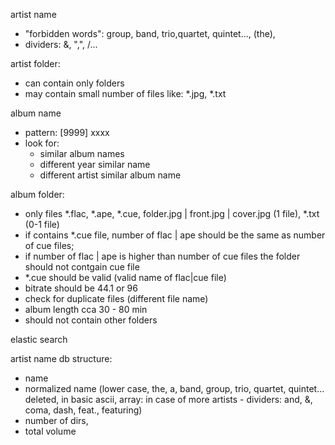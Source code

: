 artist name
- "forbidden words": group, band, trio,quartet, quintet..., (the), 
- dividers: &, ",", /...

artist folder:
- can contain only folders 
- may contain small number of files like: *.jpg, *.txt

album name
- pattern: [9999] xxxx
- look for:
	- similar album names
	- different year similar name
	- different artist similar album name

album folder:
- only files *.flac, *.ape, *.cue, folder.jpg | front.jpg | cover.jpg (1 file), *.txt (0-1 file)
- if contains *.cue file, number of flac | ape should be the same as number of cue files; 
- if number of flac | ape is higher than number of cue files the folder should not contgain cue file
- *.cue should be valid (valid name of flac|cue file)
- bitrate should be 44.1 or 96
- check for duplicate files (different file name)
- album length cca 30  - 80 min
- should not contain other folders

elastic search

artist name db structure:
- name
- normalized name (lower case, the, a, band, group, trio, quartet, quintet... deleted, in basic ascii, array: in case of more artists - dividers:  and, &, coma, dash, feat., featuring)
- number of dirs,
- total volume